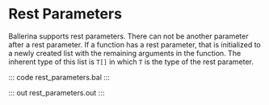 # Rest Parameters

Ballerina supports rest parameters. There can not be another parameter after a rest parameter. 
If a function has a rest parameter, that is initialized to a newly created list with the remaining arguments in the function.
The inherent type of this list is `T[]` in which `T` is the type of the rest parameter.

::: code rest_parameters.bal :::

::: out rest_parameters.out :::